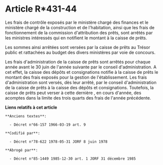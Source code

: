 # Article R*431-44

Les frais de contrôle exposés par le ministère chargé des finances et le ministère chargé de la construction et de
l'habitation, ainsi que les frais de fonctionnement de la commission d'attribution des prêts, sont arrêtés par les ministres
intéressés qui en notifient le montant à la caisse de prêts.

Les sommes ainsi arrêtées sont versées par la caisse de prêts au Trésor public et rattachées au budget des divers ministères
par voie de concours.

Les frais d'administration de la caisse de prêts sont arrêtés pour chaque année avant le 30 juin  de l'année suivante par le
conseil d'administration. A cet effet, la caisse des dépôts et consignations notifie à la caisse de prêts le montant des
frais exposés pour la gestion de l'établissement. Les frais d'administration sont versés, dès leur arrêté, par le conseil
d'administration de la caisse de prêts à la caisse des dépôts et consignations. Toutefois, la caisse de prêts peut verser à
cette dernière , en cours d'année, des acomptes dans la limite des trois quarts des frais de l'année précédente.

**Liens relatifs à cet article**

	**Anciens textes**:

	  - Décret n°66-157 1966-03-19 art. 9

	**Codifié par**:

	  - Décret n°78-622 1978-05-31 JORF 8 juin 1978

	**Abrogé par**:

	  - Décret n°85-1449 1985-12-30 art. 1 JORF 31 décembre 1985
